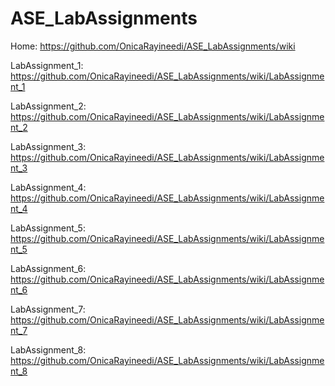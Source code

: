 # ASE_LabAssignments
Home: https://github.com/OnicaRayineedi/ASE_LabAssignments/wiki

LabAssignment_1: https://github.com/OnicaRayineedi/ASE_LabAssignments/wiki/LabAssignment_1

LabAssignment_2: https://github.com/OnicaRayineedi/ASE_LabAssignments/wiki/LabAssignment_2

LabAssignment_3: https://github.com/OnicaRayineedi/ASE_LabAssignments/wiki/LabAssignment_3

LabAssignment_4: https://github.com/OnicaRayineedi/ASE_LabAssignments/wiki/LabAssignment_4 

LabAssignment_5: https://github.com/OnicaRayineedi/ASE_LabAssignments/wiki/LabAssignment_5 

LabAssignment_6: https://github.com/OnicaRayineedi/ASE_LabAssignments/wiki/LabAssignment_6 

LabAssignment_7: https://github.com/OnicaRayineedi/ASE_LabAssignments/wiki/LabAssignment_7 

LabAssignment_8: https://github.com/OnicaRayineedi/ASE_LabAssignments/wiki/LabAssignment_8 

